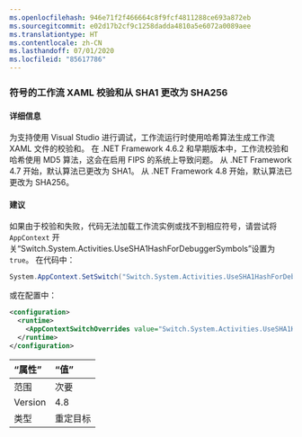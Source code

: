 ```yaml
---
ms.openlocfilehash: 946e71f2f466664c8f9fcf4811288ce693a872eb
ms.sourcegitcommit: e02d17b2cf9c1258dadda4810a5e6072a0089aee
ms.translationtype: HT
ms.contentlocale: zh-CN
ms.lasthandoff: 07/01/2020
ms.locfileid: "85617786"
---
```

### <a name="workflow-xaml-checksums-for-symbols-changed-from-sha1-to-sha256"></a>符号的工作流 XAML 校验和从 SHA1 更改为 SHA256

#### <a name="details"></a>详细信息

为支持使用 Visual Studio 进行调试，工作流运行时使用哈希算法生成工作流 XAML 文件的校验和。 在 .NET Framework 4.6.2 和早期版本中，工作流校验和哈希使用 MD5 算法，这会在启用 FIPS 的系统上导致问题。 从 .NET Framework 4.7 开始，默认算法已更改为 SHA1。 从 .NET Framework 4.8 开始，默认算法已更改为 SHA256。

#### <a name="suggestion"></a>建议

如果由于校验和失败，代码无法加载工作流实例或找不到相应符号，请尝试将 `AppContext` 开关“Switch.System.Activities.UseSHA1HashForDebuggerSymbols”设置为 `true`。 在代码中：

```csharp
System.AppContext.SetSwitch("Switch.System.Activities.UseSHA1HashForDebuggerSymbols", true);
```

或在配置中：

```xml
<configuration>
  <runtime>
    <AppContextSwitchOverrides value="Switch.System.Activities.UseSHA1HashForDebuggerSymbols=true" />
  </runtime>
</configuration>
```

| “属性”    | “值”       |
|:--------|:------------|
| 范围   | 次要       |
| Version | 4.8         |
| 类型    | 重定目标 |
